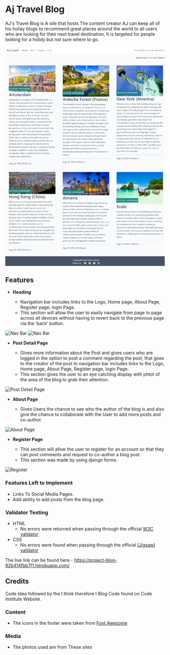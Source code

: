 # Aj Travel Blog

AJ's Travel Blog is A site that hosts The content creator AJ can keep all of his holiay blogs to recommend great places around the world to all users who are looking for their next travel destination, It is targeted for people looking for a holidy but not sure where to go.

![Mockup](static/images/read-me/ScreenShot.jpeg)

## Features 

- __Heading__

  - Navigation bar includes links to the Logo, Home page, About Page, Register page, login Page.
  - This section will allow the user to easily navigate from page to page across all devices without having to revert back to the previous page via the ‘back’ button. 

![Nav Bar]()
![Nav Bar]()

- __Post Detail Page__

  - Gives more information about the Post and gives users who are logged in the option to post a comment regarding the post, that goes to the creator of the post to navigation bar includes links to the Logo, Home page, About Page, Register page, login Page. 
  - This section gives the user to an eye catching display with phtot of the area of the blog to grab their attention.

![Post Detail Page]()

- __About Page__

  - Gives Users the chance to see who the author of the blog is and also give the chance to collaborate with the User to add more posts and co-author. 

![About Page]()

- __Register Page__

  - This section will allow the user to register for an account so that they can post comments and request to co-author a blog post.
  - This section was made by using django forms. 

![Register]()

### Features Left to Implement

- Links To Social Media Pages.
- Add ability to add posts from the blog page.

### Validator Testing 

- HTML
  - No errors were returned when passing through the official [W3C validator](https://validator.w3.org/nu/?doc=https%3A%2F%2Fproject-blog-92b414fbb7f1.herokuapp.com%2F)
- CSS
  - No errors were found when passing through the official [(Jigsaw) validator]()

The live link can be found here - https://project-blog-92b414fbb7f1.herokuapp.com/

## Credits 

Code Idea followed by the I think therefore I Blog Code found on Code Institute Website. 

### Content 

- The icons in the footer were taken from [Font Awesome](https://fontawesome.com/)

### Media

- The photos used are from These sites
